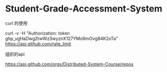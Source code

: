 # Student-Grade-Accessment-System
curl 的使用

 curl -v -H "Authorization: token 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" https://api.github.com/rate_limit

组织的api

https://api.github.com/orgs/Distributed-System-Course/repos

